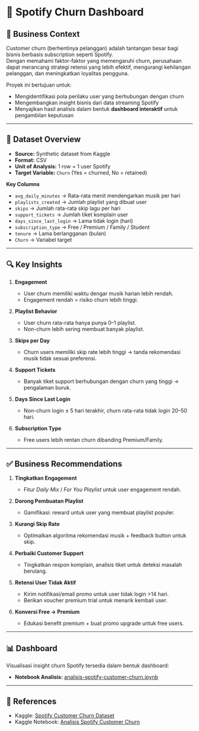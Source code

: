 # 🎵 Spotify Churn Dashboard  

## 📖 Business Context  
Customer churn (berhentinya pelanggan) adalah tantangan besar bagi bisnis berbasis subscription seperti Spotify.  
Dengan memahami faktor-faktor yang memengaruhi churn, perusahaan dapat merancang strategi retensi yang lebih efektif, mengurangi kehilangan pelanggan, dan meningkatkan loyalitas pengguna.  

Proyek ini bertujuan untuk:  
- Mengidentifikasi pola perilaku user yang berhubungan dengan churn  
- Mengembangkan insight bisnis dari data streaming Spotify  
- Menyajikan hasil analisis dalam bentuk **dashboard interaktif** untuk pengambilan keputusan  

---

## 📂 Dataset Overview  
- **Source:** Synthetic dataset from Kaggle  
- **Format:** CSV  
- **Unit of Analysis:** 1 row = 1 user Spotify  
- **Target Variable:** `Churn` (Yes = churned, No = retained)  

**Key Columns**  
- `avg_daily_minutes` → Rata-rata menit mendengarkan musik per hari  
- `playlists_created` → Jumlah playlist yang dibuat user  
- `skips` → Jumlah rata-rata skip lagu per hari  
- `support_tickets` → Jumlah tiket komplain user  
- `days_since_last_login` → Lama tidak login (hari)  
- `subscription_type` → Free / Premium / Family / Student  
- `tenure` → Lama berlangganan (bulan)  
- `Churn` → Variabel target  

---

## 🔍 Key Insights  

1. **Engagement**  
   - User churn memiliki waktu dengar musik harian lebih rendah.  
   - Engagement rendah = risiko churn lebih tinggi.  

2. **Playlist Behavior**  
   - User churn rata-rata hanya punya 0–1 playlist.  
   - Non-churn lebih sering membuat banyak playlist.  

3. **Skips per Day**  
   - Churn users memiliki skip rate lebih tinggi → tanda rekomendasi musik tidak sesuai preferensi.  

4. **Support Tickets**  
   - Banyak tiket support berhubungan dengan churn yang tinggi → pengalaman buruk.  

5. **Days Since Last Login**  
   - Non-churn login ≤ 5 hari terakhir, churn rata-rata tidak login 20–50 hari.  

6. **Subscription Type**  
   - Free users lebih rentan churn dibanding Premium/Family.  

---

## ✅ Business Recommendations  

1. **Tingkatkan Engagement**  
   - Fitur *Daily Mix* / *For You Playlist* untuk user engagement rendah.  

2. **Dorong Pembuatan Playlist**  
   - Gamifikasi: reward untuk user yang membuat playlist populer.  

3. **Kurangi Skip Rate**  
   - Optimalkan algoritma rekomendasi musik + feedback button untuk skip.  

4. **Perbaiki Customer Support**  
   - Tingkatkan respon komplain, analisis tiket untuk deteksi masalah berulang.  

5. **Retensi User Tidak Aktif**  
   - Kirim notifikasi/email promo untuk user tidak login >14 hari.  
   - Berikan voucher premium trial untuk menarik kembali user.  

6. **Konversi Free → Premium**  
   - Edukasi benefit premium + buat promo upgrade untuk free users.  

---

## 📊 Dashboard  

Visualisasi insight churn Spotify tersedia dalam bentuk dashboard:  

- **Notebook Analisis:** [analisis-spotify-customer-churn.ipynb](https://github.com/xxvlrapss/spotify-churn-dashboard/blob/main/analisis-spotify-customer-churn.ipynb)  

---

## 📎 References  
- Kaggle: [Spotify Customer Churn Dataset]([https://www.kaggle.com/](https://www.kaggle.com/datasets/abdulwadood11220/spotify-customer-churn-dataset))  
- Kaggle Notebook: [Analisis Spotify Customer Churn](https://www.kaggle.com/code/dimasprayoga/analisis-spotify-customer-churn)  
